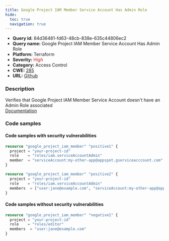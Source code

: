 ```yaml
---
title: Google Project IAM Member Service Account Has Admin Role
hide:
  toc: true
  navigation: true
---
```


<style>
  .highlight .hll {
    background-color: #ff171742;
  }
  .md-content {
    max-width: 1100px;
    margin: 0 auto;
  }
</style>

-   **Query id:** 84d36481-fd63-48cb-838e-635c44806ec2
-   **Query name:** Google Project IAM Member Service Account Has Admin Role
-   **Platform:** Terraform
-   **Severity:** <span style="color:#bb2124">High</span>
-   **Category:** Access Control
-   **CWE:** <a href="https://cwe.mitre.org/data/definitions/285.html" onclick="newWindowOpenerSafe(event, 'https://cwe.mitre.org/data/definitions/285.html')">285</a>
-   **URL:** [Github](https://github.com/Checkmarx/kics/tree/master/assets/queries/terraform/gcp/google_project_iam_member_service_account_has_admin_role)

### Description
Verifies that Google Project IAM Member Service Account doesn't have an Admin Role associated<br>
[Documentation](https://registry.terraform.io/providers/hashicorp/google/latest/docs/resources/google_project_iam#google_project_iam_member)

### Code samples
#### Code samples with security vulnerabilities
```tf title="Positive test num. 1 - tf file" hl_lines="9 3"
resource "google_project_iam_member" "positive1" {
  project = "your-project-id"
  role    = "roles/iam.serviceAccountAdmin"
  member  = "serviceAccount:my-other-app@appspot.gserviceacccount.com"
}

resource "google_project_iam_member" "positive2" {
  project = "your-project-id"
  role    = "roles/iam.serviceAccountAdmin"
  members  = ["user:jane@example.com", "serviceAccount:my-other-app@appspot.gserviceacccount.com"]
}

```


#### Code samples without security vulnerabilities
```tf title="Negative test num. 1 - tf file"
resource "google_project_iam_member" "negative1" {
  project = "your-project-id"
  role    = "roles/editor"
  members  = "user:jane@example.com"
}
```
